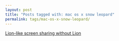 ```yaml
---
layout: post
title: "Posts tagged with: mac os x snow leopard"
permalink: tags/mac-os-x-snow-leopard/
---
```

[Lion-like screen sharing without Lion](/2011/09/lion-like-screen-sharing-without-lion)
